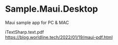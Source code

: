# Sample.Maui.Desktop
Maui sample app for PC &amp; MAC

iTextSharp.text.pdf  
https://blog.worldline.tech/2022/01/19/maui-pdf.html  
